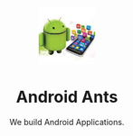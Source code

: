 <div align="center">
<div class="header">

<img src="../Assets/org_logo.jfif" alt="Girl in a jacket" width="100" height="100">
<h1 >
Android Ants
</h1>
</div>
<p>
We build Android Applications.
</p>

</div>
